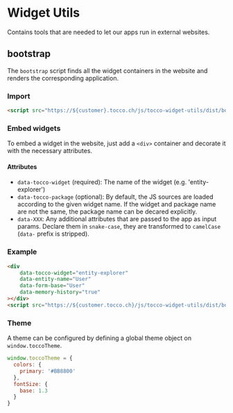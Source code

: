 # Widget Utils

Contains tools that are needed to let our apps run in external websites.

## bootstrap

The `bootstrap` script finds all the widget containers in the website and renders the corresponding application.

### Import

```html
<script src="https://${customer}.tocco.ch/js/tocco-widget-utils/dist/bootstrap.js"/>
```

### Embed widgets

To embed a widget in the website, just add a `<div>` container and decorate it with the necessary attributes.

#### Attributes

- `data-tocco-widget` (required): The name of the widget (e.g. 'entity-explorer')
- `data-tocco-package` (optional): By default, the JS sources are loaded according to the given widget name. If the widget and package name are not the same, the package name can be decared explicitly.
- `data-XXX`: Any additional attributes that are passed to the app as
input params. Declare them in `snake-case`, they are transformed to `camelCase` (`data-` prefix is stripped).

### Example

```html
<div
    data-tocco-widget="entity-explorer"
    data-entity-name="User"
    data-form-base="User"
    data-memory-history="true"
></div>
<script src="https://${customer.tocco.ch}/js/tocco-widget-utils/dist/bootstrap.js"></script>
```

### Theme

A theme can be configured by defining a global theme object on `window.toccoTheme`.
```js
window.toccoTheme = {
  colors: {
    primary: '#BB8800'
  },
  fontSize: {
    base: 1.3
  }
}
```
